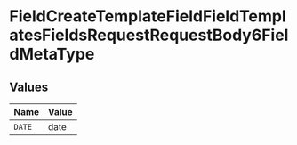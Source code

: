 # FieldCreateTemplateFieldFieldTemplatesFieldsRequestRequestBody6FieldMetaType


## Values

| Name   | Value  |
| ------ | ------ |
| `DATE` | date   |